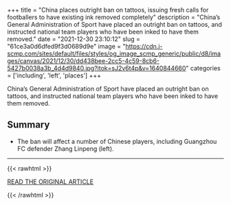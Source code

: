 +++
title = "China places outright ban on tattoos, issuing fresh calls for footballers to have existing ink removed completely"
description = "China’s General Administration of Sport have placed an outright ban on tattoos, and instructed national team players who have been inked to have them removed."
date = "2021-12-30 23:10:12"
slug = "61ce3a0d6dfed9f3d0689d9e"
image = "https://cdn.i-scmp.com/sites/default/files/styles/og_image_scmp_generic/public/d8/images/canvas/2021/12/30/dd438bee-2cc5-4c59-8cb6-5427b0038a3b_4d4d9840.jpg?itok=sJ2v6t4p&v=1640844660"
categories = ['including', 'left', 'places']
+++

China’s General Administration of Sport have placed an outright ban on tattoos, and instructed national team players who have been inked to have them removed.

## Summary

- The ban will affect a number of Chinese players, including Guangzhou FC defender Zhang Linpeng (left).

---

{{< rawhtml >}}
  <p class="article-category">
    <a target="_blank" href="https://www.scmp.com/sport/china/article/3161506/china-places-outright-ban-tattoos-issuing-fresh-calls-footballers-have?module=live&amp;pgtype=homepage">READ THE ORIGINAL ARTICLE</a>
  </p>
{{< /rawhtml >}}
